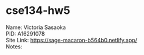 # cse134-hw5
Name: Victoria Sasaoka <br/>
PID: A16291078 <br/>
Site Link: https://sage-macaron-b564b0.netlify.app/ <br/>
Notes: 